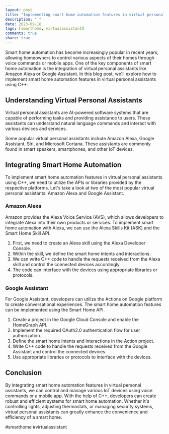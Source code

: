 ```yaml
---
layout: post
title: "Implementing smart home automation features in virtual personal assistants with C++"
description: " "
date: 2023-09-18
tags: [smarthome, virtualassistant]
comments: true
share: true
---
```


Smart home automation has become increasingly popular in recent years, allowing homeowners to control various aspects of their homes through voice commands or mobile apps. One of the key components of smart home automation is the integration of virtual personal assistants like Amazon Alexa or Google Assistant. In this blog post, we'll explore how to implement smart home automation features in virtual personal assistants using C++.

## Understanding Virtual Personal Assistants

Virtual personal assistants are AI-powered software systems that are capable of performing tasks and providing assistance to users. These assistants can understand natural language commands and interact with various devices and services.

Some popular virtual personal assistants include Amazon Alexa, Google Assistant, Siri, and Microsoft Cortana. These assistants are commonly found in smart speakers, smartphones, and other IoT devices.

## Integrating Smart Home Automation

To implement smart home automation features in virtual personal assistants using C++, we need to utilize the APIs or libraries provided by the respective platforms. Let's take a look at two of the most popular virtual personal assistants: Amazon Alexa and Google Assistant.

### Amazon Alexa

Amazon provides the Alexa Voice Service (AVS), which allows developers to integrate Alexa into their own products or services. To implement smart home automation with Alexa, we can use the Alexa Skills Kit (ASK) and the Smart Home Skill API.

1. First, we need to create an Alexa skill using the Alexa Developer Console.
2. Within the skill, we define the smart home intents and interactions.
3. We can write C++ code to handle the requests received from the Alexa skill and control the connected devices accordingly.
4. The code can interface with the devices using appropriate libraries or protocols.

### Google Assistant

For Google Assistant, developers can utilize the Actions on Google platform to create conversational experiences. The smart home automation features can be implemented using the Smart Home API.

1. Create a project in the Google Cloud Console and enable the HomeGraph API.
2. Implement the required OAuth2.0 authentication flow for user authorization.
3. Define the smart home intents and interactions in the Action project.
4. Write C++ code to handle the requests received from the Google Assistant and control the connected devices.
5. Use appropriate libraries or protocols to interface with the devices.

## Conclusion

By integrating smart home automation features in virtual personal assistants, we can control and manage various IoT devices using voice commands or a mobile app. With the help of C++, developers can create robust and efficient systems for smart home automation. Whether it's controlling lights, adjusting thermostats, or managing security systems, virtual personal assistants can greatly enhance the convenience and efficiency of a smart home.

#smarthome #virtualassistant